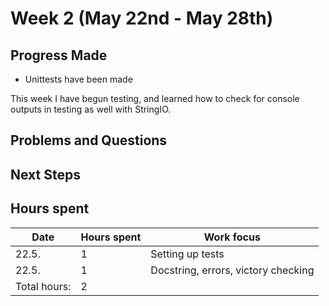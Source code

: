 # Week 2 (May 22nd - May 28th)

## Progress Made

* Unittests have been made


This week I have begun testing, and learned how to check for console outputs in testing as well with StringIO.

## Problems and Questions



## Next Steps



## Hours spent

|Date|Hours spent|Work focus|
|---|---|---|
|22.5.|1|Setting up tests|
|22.5.|1|Docstring, errors, victory checking|
|Total hours:|2|
